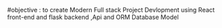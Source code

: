 #objective : to create Modern Full stack Project Devlopment using React front-end and flask backend ,Api and ORM Database Model
